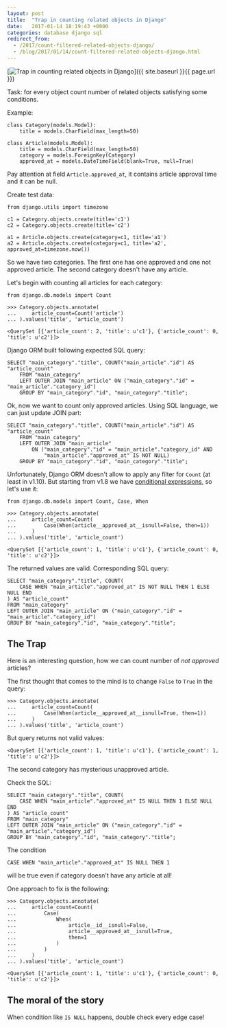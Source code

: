 ```yaml
---
layout: post
title:  "Trap in counting related objects in Django"
date:   2017-01-14 18:19:43 +0000
categories: database django sql
redirect_from:
  - /2017/count-filtered-related-objects-django/
  - /blog/2017/01/14/count-filtered-related-objects-django.html
---
```


[![Trap in counting related objects in Django](https://img-fotki.yandex.ru/get/172931/85893628.c6b/0_1f68eb_c4171bf7_L.png
 "Trap in counting related objects in Django")]({{ site.baseurl }}{{ page.url }})

Task: for every object count number of related objects satisfying some conditions.

<!--more-->

Example:

    class Category(models.Model):
        title = models.CharField(max_length=50)

    class Article(models.Model):
        title = models.CharField(max_length=50)
        category = models.ForeignKey(Category)
        approved_at = models.DateTimeField(blank=True, null=True)

Pay attention at field `Article.approved_at`, it contains article approval time and it can be null.

Create test data:

    from django.utils import timezone

    c1 = Category.objects.create(title='c1')
    c2 = Category.objects.create(title='c2')

    a1 = Article.objects.create(category=c1, title='a1')
    a2 = Article.objects.create(category=c1, title='a2', approved_at=timezone.now())

So we have two categories. The first one has one approved and one not approved article. The second category doesn't have any article.

Let's begin with counting all articles for each category:

    from django.db.models import Count
    
    >>> Category.objects.annotate(
    ...     article_count=Count('article')
    ... ).values('title', 'article_count')

    <QuerySet [{'article_count': 2, 'title': u'c1'}, {'article_count': 0, 'title': u'c2'}]>

Django ORM built following expected SQL query:

    SELECT "main_category"."title", COUNT("main_article"."id") AS "article_count"
        FROM "main_category"
        LEFT OUTER JOIN "main_article" ON ("main_category"."id" = "main_article"."category_id")
        GROUP BY "main_category"."id", "main_category"."title";

Ok, now we want to count only approved articles. Using SQL language, we can just update JOIN part:

    SELECT "main_category"."title", COUNT("main_article"."id") AS "article_count"
        FROM "main_category"
        LEFT OUTER JOIN "main_article" 
            ON ("main_category"."id" = "main_article"."category_id" AND
                "main_article"."approved_at" IS NOT NULL)
        GROUP BY "main_category"."id", "main_category"."title";

Unfortunately, Django ORM doesn't allow to apply any filter for `Count` (at least in v1.10). But starting from v1.8 we have [conditional expressions](https://docs.djangoproject.com/en/dev/ref/models/conditional-expressions/), so let's use it:

    from django.db.models import Count, Case, When

    >>> Category.objects.annotate(
    ...     article_count=Count(
    ...         Case(When(article__approved_at__isnull=False, then=1))
    ...     )
    ... ).values('title', 'article_count')

    <QuerySet [{'article_count': 1, 'title': u'c1'}, {'article_count': 0, 'title': u'c2'}]>

The returned values are valid. Corresponding SQL query:

    SELECT "main_category"."title", COUNT(
        CASE WHEN "main_article"."approved_at" IS NOT NULL THEN 1 ELSE NULL END
    ) AS "article_count"
    FROM "main_category"
    LEFT OUTER JOIN "main_article" ON ("main_category"."id" = "main_article"."category_id")
    GROUP BY "main_category"."id", "main_category"."title";

## The Trap

Here is an interesting question, how we can count number of *not approved* articles?

The first thought that comes to the mind is to change `False` to `True` in the query:

    >>> Category.objects.annotate(
    ...     article_count=Count(
    ...         Case(When(article__approved_at__isnull=True, then=1))
    ...     )
    ... ).values('title', 'article_count')

But query returns not valid values:

    <QuerySet [{'article_count': 1, 'title': u'c1'}, {'article_count': 1, 'title': u'c2'}]>

The second category has mysterious unapproved article.

Check the SQL:

    SELECT "main_category"."title", COUNT(
        CASE WHEN "main_article"."approved_at" IS NULL THEN 1 ELSE NULL END
    ) AS "article_count"
    FROM "main_category"
    LEFT OUTER JOIN "main_article" ON ("main_category"."id" = "main_article"."category_id")
    GROUP BY "main_category"."id", "main_category"."title";

The condition

    CASE WHEN "main_article"."approved_at" IS NULL THEN 1

will be true even if category doesn't have any article at all!

One approach to fix is the following:

    >>> Category.objects.annotate(
    ...     article_count=Count(
    ...         Case(
    ...             When(
    ...                 article__id__isnull=False,
    ...                 article__approved_at__isnull=True,
    ...                 then=1
    ...             )
    ...         )
    ...     )
    ... ).values('title', 'article_count')

    <QuerySet [{'article_count': 1, 'title': u'c1'}, {'article_count': 0, 'title': u'c2'}]>

## The moral of the story

When condition like `IS NULL` happens, double check every edge case!


